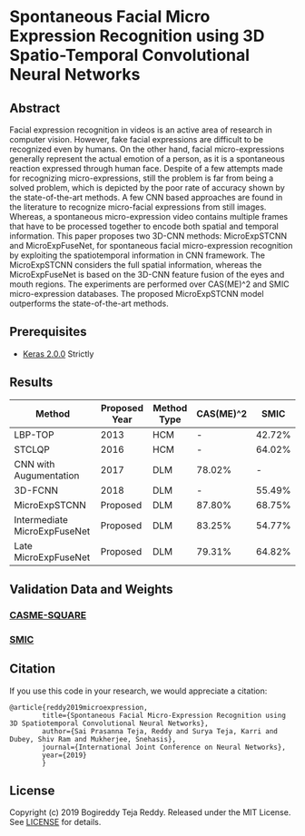 # Spontaneous Facial Micro Expression Recognition using 3D Spatio-Temporal Convolutional Neural Networks

## Abstract

Facial expression recognition in videos is an active area of research in computer vision. However, fake facial expressions are difficult to be recognized even by humans. On the other hand, facial micro-expressions generally represent the actual emotion of a person, as it is a spontaneous reaction expressed through human face. Despite of a few attempts made for recognizing micro-expressions, still the problem is far from being a solved problem, which is depicted by the poor rate of accuracy shown by the state-of-the-art methods. A few CNN based approaches are found in the literature to recognize micro-facial expressions from still images. Whereas, a spontaneous micro-expression video contains multiple frames that have to be processed together to encode both spatial and temporal information. This paper proposes two 3D-CNN methods: MicroExpSTCNN and MicroExpFuseNet, for spontaneous facial micro-expression recognition by exploiting the spatiotemporal information in CNN framework. The MicroExpSTCNN considers the full spatial information, whereas the MicroExpFuseNet is based on the 3D-CNN feature fusion of the eyes and mouth regions. The experiments are performed over CAS(ME)^2 and SMIC micro-expression databases. The proposed MicroExpSTCNN model outperforms the state-of-the-art methods.

## Prerequisites
- [Keras 2.0.0](https://github.com/fchollet/keras) Strictly

## Results
| Method | Proposed Year | Method Type | CAS(ME)^2 | SMIC |
| ------ | ------------- | ----------- | --------- | ---- |
| LBP-TOP |     2013          |     HCM        |     -      |   42.72%   |
|  STCLQP  |        2016       |    HCM         |     -      |  64.02%    |
| CNN with Augumentation       |     2017          |   DLM          |    78.02%       |  -    |
|  3D-FCNN  |   2018            |    DLM         |    -       |   55.49%   |
|   MicroExpSTCNN     |   Proposed            |   DLM          |      87.80%     |   68.75%   |
|  Intermediate MicroExpFuseNet     |  Proposed             |   DLM          |    83.25%       |   54.77%   |
|  Late MicroExpFuseNet   |    Proposed           |    DLM         |    79.31%       |  64.82%    |

## Validation Data and Weights
 ### [CASME-SQUARE](https://drive.google.com/drive/folders/1pGoEgRVekaeRvj0pt35HF_yqlgwnkCiQ?usp=sharing)
 ### [SMIC](https://drive.google.com/drive/folders/1aOPBE2Ltj7-cY57fADucX8n3pMIcMg6K?usp=sharing)

## Citation

If you use this code in your research, we would appreciate a citation:

	@article{reddy2019microexpression,
            title={Spontaneous Facial Micro-Expression Recognition using 3D Spatiotemporal Convolutional Neural Networks},
            author={Sai Prasanna Teja, Reddy and Surya Teja, Karri and Dubey, Shiv Ram and Mukherjee, Snehasis},
            journal={International Joint Conference on Neural Networks},
            year={2019}
            }
## License

Copyright (c) 2019 Bogireddy Teja Reddy. Released under the MIT License. See [LICENSE](LICENSE) for details.
